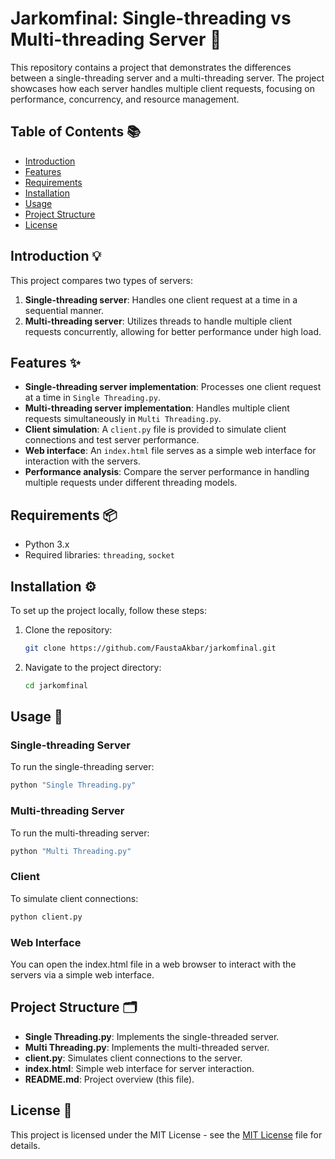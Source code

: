 # Jarkomfinal: Single-threading vs Multi-threading Server 🚀

This repository contains a project that demonstrates the differences between a single-threading server and a multi-threading server. The project showcases how each server handles multiple client requests, focusing on performance, concurrency, and resource management.

## Table of Contents 📚
- [Introduction](#introduction)
- [Features](#features)
- [Requirements](#requirements)
- [Installation](#installation)
- [Usage](#usage)
- [Project Structure](#project-structure)
- [License](#license)

## Introduction 💡

This project compares two types of servers:
1. **Single-threading server**: Handles one client request at a time in a sequential manner.
2. **Multi-threading server**: Utilizes threads to handle multiple client requests concurrently, allowing for better performance under high load.

## Features ✨
- **Single-threading server implementation**: Processes one client request at a time in `Single Threading.py`.
- **Multi-threading server implementation**: Handles multiple client requests simultaneously in `Multi Threading.py`.
- **Client simulation**: A `client.py` file is provided to simulate client connections and test server performance.
- **Web interface**: An `index.html` file serves as a simple web interface for interaction with the servers.
- **Performance analysis**: Compare the server performance in handling multiple requests under different threading models.

## Requirements 📦
- Python 3.x
- Required libraries: `threading`, `socket`

## Installation ⚙️

To set up the project locally, follow these steps:

1. Clone the repository:
    ```bash
    git clone https://github.com/FaustaAkbar/jarkomfinal.git
    ```
2. Navigate to the project directory:
    ```bash
    cd jarkomfinal
    ```
## Usage 🚀

### Single-threading Server
To run the single-threading server:
```bash
python "Single Threading.py"
```
### Multi-threading Server
To run the multi-threading server:
```bash
python "Multi Threading.py"
```
### Client
To simulate client connections:
```bash
python client.py
```
### Web Interface
You can open the index.html file in a web browser to interact with the servers via a simple web interface.

## Project Structure 🗂️
- **Single Threading.py**: Implements the single-threaded server.
- **Multi Threading.py**: Implements the multi-threaded server.
- **client.py**: Simulates client connections to the server.
- **index.html**: Simple web interface for server interaction.
- **README.md**: Project overview (this file).

## License 📝
This project is licensed under the MIT License - see the [MIT License](LICENSE) file for details.
